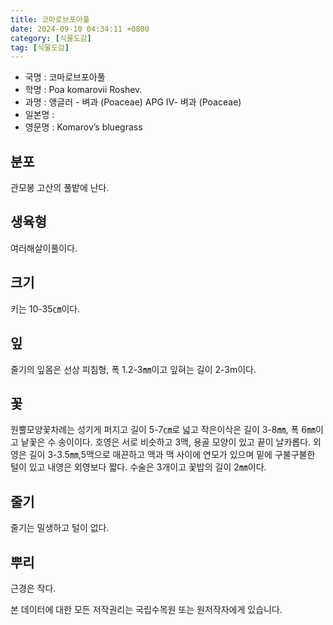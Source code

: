 ```yaml
---
title: 코마로브포아풀
date: 2024-09-10 04:34:11 +0800
category: [식물도감]
tag: [식물도감]
---
```




- 국명 : 코마로브포아풀
- 학명 : Poa komarovii Roshev.
- 과명 : 앵글러 - 벼과 (Poaceae) APG Ⅳ- 벼과 (Poaceae)
- 일본명 : 
- 영문명 : Komarov’s bluegrass


## 분포
관모봉 고산의 풀밭에 난다.
## 생육형
여러해살이풀이다.
## 크기
키는 10-35㎝이다.
## 잎
줄기의 잎몸은 선상 피침형, 폭 1.2-3㎜이고 잎혀는 길이 2-3m이다.
## 꽃
원뿔모양꽃차례는 성기게 퍼지고 길이 5-7㎝로 넓고 작은이삭은 길이 3-8㎜, 폭 6㎜이고 낱꽃은 수 송이이다. 호영은 서로 비슷하고 3맥, 용골 모양이 있고 끝이 날카롭다. 외영은 길이 3-3.5㎜,5맥으로 매끈하고 맥과 맥 사이에 연모가 있으며 밑에 구불구불한 털이 있고 내영은 외영보다 짧다. 수술은 3개이고 꽃밥의 길이 2㎜이다.
## 줄기
줄기는 밀생하고 털이 없다.
## 뿌리
근경은 작다.






본 데이터에 대한 모든 저작권리는 국립수목원 또는 원저작자에게 있습니다.
